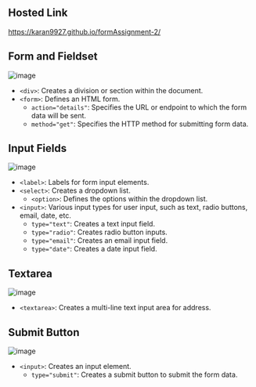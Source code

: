 ## Hosted Link
https://karan9927.github.io/formAssignment-2/
## Form and Fieldset
![image](https://github.com/Karan9927/formAssignment-2/assets/115612744/ab22ce5c-6c86-4cc0-a1b9-8e249b76ba25)

- `<div>`: Creates a division or section within the document.
- `<form>`: Defines an HTML form.
  - `action="details"`: Specifies the URL or endpoint to which the form data will be sent.
  - `method="get"`: Specifies the HTTP method for submitting form data.

## Input Fields
![image](https://github.com/Karan9927/formAssignment-2/assets/115612744/c5fcb76b-02eb-4169-a4ae-6b6c158e28a4)

- `<label>`: Labels for form input elements.
- `<select>`: Creates a dropdown list.
  - `<option>`: Defines the options within the dropdown list.
- `<input>`: Various input types for user input, such as text, radio buttons, email, date, etc.
  - `type="text"`: Creates a text input field.
  - `type="radio"`: Creates radio button inputs.
  - `type="email"`: Creates an email input field.
  - `type="date"`: Creates a date input field.

## Textarea
![image](https://github.com/Karan9927/formAssignment-2/assets/115612744/c3047c7a-26ae-4ebc-9992-96af8d5d4c4a)

- `<textarea>`: Creates a multi-line text input area for address.

## Submit Button
![image](https://github.com/Karan9927/formAssignment-2/assets/115612744/aef37bc4-5432-46fc-aa8e-9840587d44d9)

- `<input>`: Creates an input element.
  - `type="submit"`: Creates a submit button to submit the form data.
